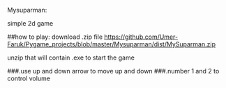 Mysuparman:

simple 2d game 

##how to play:
download .zip file
https://github.com/Umer-Faruk/Pygame_projects/blob/master/Mysuparman/dist/MySuparman.zip

unzip that will contain .exe to start the game

###.use up and down arrow to move up and down
###.number 1 and 2 to control volume

